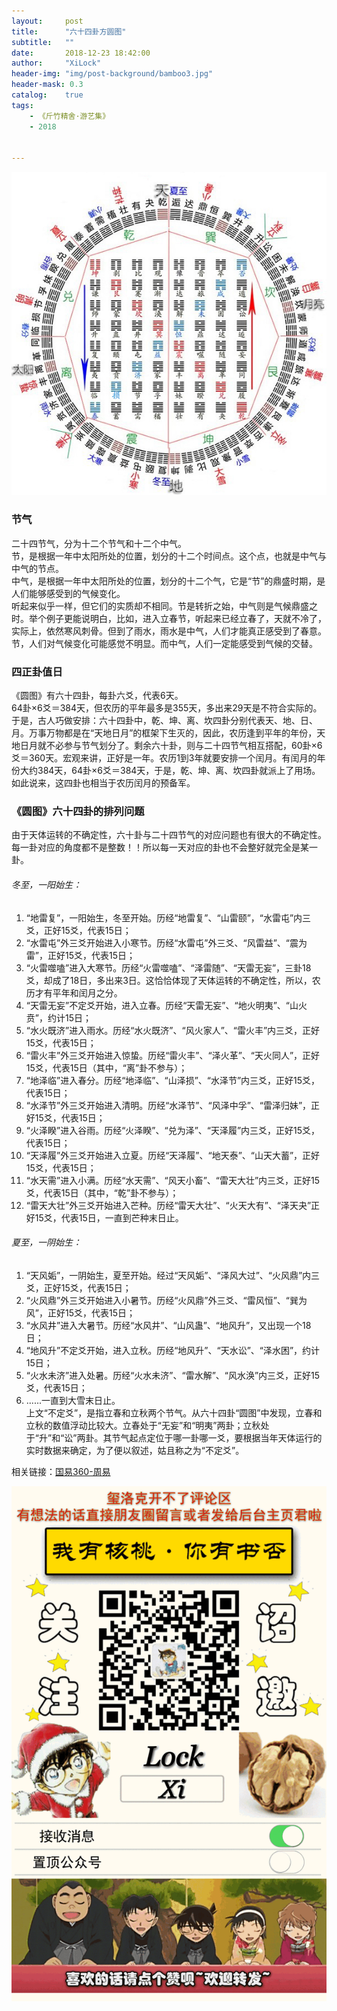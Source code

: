 ```yaml
---
layout:     post
title:      "六十四卦方圆图"
subtitle:   ""
date:       2018-12-23 18:42:00
author:     "XiLock"
header-img: "img/post-background/bamboo3.jpg"
header-mask: 0.3
catalog:    true
tags:
    - 《斤竹精舍·游艺集》
    - 2018


---
```


![](/img/in-post/2018/2018-12-23-bagua/rec_cir.jpg)
### 节气
二十四节气，分为十二个节气和十二个中气。  
节，是根据一年中太阳所处的位置，划分的十二个时间点。这个点，也就是中气与中气的节点。  
中气，是根据一年中太阳所处的位置，划分的十二个气，它是“节”的鼎盛时期，是人们能够感受到的气候变化。  
听起来似乎一样，但它们的实质却不相同。节是转折之始，中气则是气候鼎盛之时。举个例子更能说明白，比如，进入立春节，听起来已经立春了，天就不冷了，实际上，依然寒风刺骨。但到了雨水，雨水是中气，人们才能真正感受到了春意。节，人们对气候变化可能感觉不明显。而中气，人们一定能感受到气候的交替。  
### 四正卦值日
《圆图》有六十四卦，每卦六爻，代表6天。  
64卦×6爻＝384天，但农历的平年最多是355天，多出来29天是不符合实际的。于是，古人巧做安排：六十四卦中，乾、坤、离、坎四卦分别代表天、地、日、月。万事万物都是在“天地日月”的框架下生灭的，因此，农历逢到平年的年份，天地日月就不必参与节气划分了。剩余六十卦，则与二十四节气相互搭配，60卦×6爻＝360天。宏观来讲，正好是一年。农历1到3年就要安排一个闰月。有闰月的年份大约384天，64卦×6爻＝384天，于是，乾、坤、离、坎四卦就派上了用场。如此说来，这四卦也相当于农历闰月的预备军。

### 《圆图》六十四卦的排列问题
由于天体运转的不确定性，六十卦与二十四节气的对应问题也有很大的不确定性。  
每一卦对应的角度都不是整数！！所以每一天对应的卦也不会整好就完全是某一卦。
###### 冬至，一阳始生：
1. “地雷复”，一阳始生，冬至开始。历经“地雷复”、“山雷颐”，“水雷屯”内三爻，正好15爻，代表15日；
1. “水雷屯”外三爻开始进入小寒节。历经“水雷屯”外三爻、“风雷益”、“震为雷”，正好15爻，代表15日；
1. “火雷噬嗑”进入大寒节。历经“火雷噬嗑”、“泽雷随”、“天雷无妄”，三卦18爻，却成了18日，多出来3日。这恰恰体现了天体运转的不确定性，所以，农历才有平年和闰月之分。
1. “天雷无妄”不定爻开始，进入立春。历经“天雷无妄”、“地火明夷”、“山火贲”，约计15日；
1. “水火既济”进入雨水。历经“水火既济”、“风火家人”、“雷火丰”内三爻，正好15爻，代表15日；
1. “雷火丰”外三爻开始进入惊蛰。历经“雷火丰”、“泽火革”、“天火同人”，正好15爻，代表15日（其中，“离”卦不参与）；
1. “地泽临”进入春分。历经“地泽临”、“山泽损”、“水泽节”内三爻，正好15爻，代表15日；
1. “水泽节”外三爻开始进入清明。历经“水泽节”、“风泽中孚”、“雷泽归妹”，正好15爻，代表15日；
1. “火泽睽”进入谷雨。历经“火泽睽”、“兑为泽”、“天泽履”内三爻，正好15爻，代表15日；
1. “天泽履”外三爻开始进入立夏。历经“天泽履”、“地天泰”、“山天大蓄”，正好15爻，代表15日；
1. “水天需”进入小满。历经“水天需”、“风天小畜”、“雷天大壮”内三爻，正好15爻，代表15日（其中，“乾”卦不参与）；
1. “雷天大壮”外三爻开始进入芒种。历经“雷天大壮”、“火天大有”、“泽天夬”正好15爻，代表15日，一直到芒种末日止。
###### 夏至，一阴始生：
1. “天风姤”，一阴始生，夏至开始。经过“天风姤”、“泽风大过”、“火风鼎”内三爻，正好15爻，代表15日；
1. “火风鼎”外三爻开始进入小暑节。历经“火风鼎”外三爻、“雷风恒”、“巽为风”，正好15爻，代表15日；
1. “水风井”进入大暑节。历经“水风井”、“山风蛊”、“地风升”，又出现一个18日；
1. “地风升”不定爻开始，进入立秋。历经“地风升”、“天水讼”、“泽水困”，约计15日；
1. “火水未济”进入处暑。历经“火水未济”、“雷水解”、“风水涣”内三爻，正好15爻，代表15日；
1. ......一直到大雪末日止。  
上文“不定爻”，是指立春和立秋两个节气。从六十四卦“圆图”中发现，立春和立秋的数值浮动比较大。立春处于“无妄”和“明夷”两卦；立秋处于“升”和“讼”两卦。其节气起点定位于哪一卦哪一爻，要根据当年天体运行的实时数据来确定，为了便以叙述，姑且称之为“不定爻”。

相关链接：[国易360-周易](http://www.guoyi360.com/zy/)  


![](/img/wc-tail.GIF)
